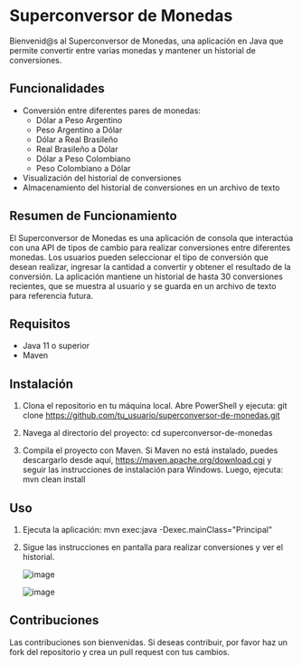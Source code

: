 # Superconversor de Monedas

Bienvenid@s al Superconversor de Monedas, una aplicación en Java que permite convertir entre varias monedas y mantener un historial de conversiones.

## Funcionalidades

- Conversión entre diferentes pares de monedas:
  - Dólar a Peso Argentino
  - Peso Argentino a Dólar
  - Dólar a Real Brasileño
  - Real Brasileño a Dólar
  - Dólar a Peso Colombiano
  - Peso Colombiano a Dólar
- Visualización del historial de conversiones
- Almacenamiento del historial de conversiones en un archivo de texto

## Resumen de Funcionamiento

El Superconversor de Monedas es una aplicación de consola que interactúa con una API de tipos de cambio para realizar conversiones entre diferentes monedas. Los usuarios pueden seleccionar el tipo de conversión que desean realizar, ingresar la cantidad a convertir y obtener el resultado de la conversión. La aplicación mantiene un historial de hasta 30 conversiones recientes, que se muestra al usuario y se guarda en un archivo de texto para referencia futura.

## Requisitos

- Java 11 o superior
- Maven

## Instalación

1. Clona el repositorio en tu máquina local. Abre PowerShell y ejecuta:
    git clone https://github.com/tu_usuario/superconversor-de-monedas.git
   
2. Navega al directorio del proyecto:
    cd superconversor-de-monedas
   
4. Compila el proyecto con Maven. Si Maven no está instalado, puedes descargarlo desde aquí, https://maven.apache.org/download.cgi y seguir las instrucciones de instalación para            Windows. Luego, ejecuta:
    mvn clean install
   
## Uso

1. Ejecuta la aplicación:
    mvn exec:java -Dexec.mainClass="Principal"
2. Sigue las instrucciones en pantalla para realizar conversiones y ver el historial.

   ![image](https://github.com/Emmanuel-Angel/Conversor/assets/157259271/06e7e2d1-beca-4260-9342-df46f25fa73d)

   ![image](https://github.com/Emmanuel-Angel/Conversor/assets/157259271/3cd2088e-1df1-4685-87dd-6dab69b8c563)


   
## Contribuciones

Las contribuciones son bienvenidas. Si deseas contribuir, por favor haz un fork del repositorio y crea un pull request con tus cambios.
